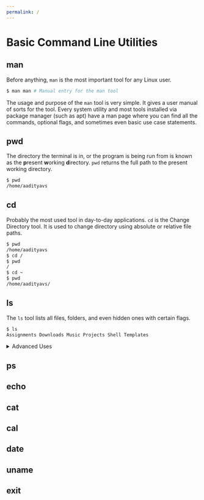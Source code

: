 ```yaml
---
permalink: /
---
```

# Basic Command Line Utilities

## man
Before anything, `man` is the most important tool for any Linux user.

```sh
$ man man # Manual entry for the man tool
```
The usage and purpose of the `man` tool is very simple. It gives a user manual of sorts for the tool. Every system utility and most tools installed via package manager (such as apt) have a man page where you can find all the commands, optional flags, and sometimes even basic use case statements.

## pwd
The directory the terminal is in, or the program is being run from is known as the **p**resent **w**orking **d**irectory. `pwd` returns the full path to the present working directory.
```sh
$ pwd
/home/aadityavs
```

## cd
Probably the most used tool in day-to-day applications. `cd` is the Change Directory tool. It is used to change directory using absolute or relative file paths.
```sh
$ pwd
/home/aadityavs
$ cd /
$ pwd
/
$ cd ~
$ pwd
/home/aadityavs/
```

## ls
The `ls` tool lists all files, folders, and even hidden ones with certain flags.
```sh
$ ls
Assignments Downloads Music Projects Shell Templates
```
<details>
<summary> Advanced Uses</summary>

The ls tool has many optional flags that are useful for advanced users.

- List hidden files and folders.
    ```sh
    $ ls -a
    ```
- List hidden files and folders, without current and parent directory
    ```sh
    $ ls -A
    ```
- List directories first
    ```sh
    $ ls -g
    ```
- List sizes in human readable format while using the `-l` flag
    ```sh
    $ ls -lh
    ```
- List everything sorted with timestamps while using the `-l` flag
    ```sh
    $ ls -lt
    ```
- List everything sorted according to filesize while using the `-l` flag
    ```sh
    $ ls -ls
    ```

</details>


## ps
## echo
## cat
## cal
## date
## uname
## exit